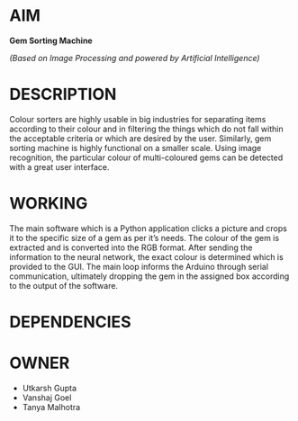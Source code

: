 # AIM
**Gem Sorting Machine** 

*(Based on Image Processing and powered by Artificial Intelligence)*
# DESCRIPTION
Colour sorters are highly usable in big industries for separating items according to their colour and in filtering the things which do not fall within the acceptable criteria or which are desired by the user. Similarly, gem sorting machine is highly functional on a smaller scale. Using image recognition, the particular colour of multi-coloured gems can be detected with a great user interface.
# WORKING
The main software which is a Python application clicks a picture and crops it to the
specific size of a gem as per it’s needs. The colour of the gem is extracted and is
converted into the RGB format. After sending the information to the neural network,
the exact colour is determined which is provided to the GUI. The main loop informs
the Arduino through serial communication, ultimately dropping the gem in the
assigned box according to the output of the software.
# DEPENDENCIES

# OWNER
- Utkarsh Gupta
- Vanshaj Goel
- Tanya Malhotra




